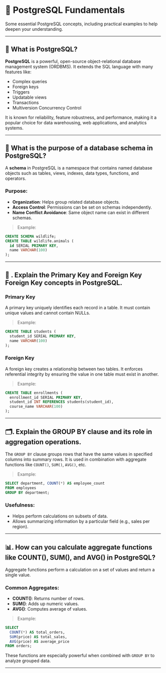 # 📘 PostgreSQL Fundamentals

Some essential PostgreSQL concepts, including practical examples to help deepen your understanding.

---

## 🧠  What is PostgreSQL?

**PostgreSQL** is a powerful, open-source object-relational database management system (ORDBMS). It extends the SQL language with many features like:

* Complex queries
* Foreign keys
* Triggers
* Updatable views
* Transactions
* Multiversion Concurrency Control 

It is known for reliability, feature robustness, and performance, making it a popular choice for data warehousing, web applications, and analytics systems.

---

## 🧠 What is the purpose of a database schema in PostgreSQL?

A **schema** in PostgreSQL is a namespace that contains named database objects such as tables, views, indexes, data types, functions, and operators.

### Purpose:

* **Organization**: Helps group related database objects.
* **Access Control**: Permissions can be set on schemas independently.
* **Name Conflict Avoidance**: Same object name can exist in different schemas.

> Example:

```sql
CREATE SCHEMA wildlife;
CREATE TABLE wildlife.animals (
  id SERIAL PRIMARY KEY,
  name VARCHAR(100)
);
```

---

## 🔑 . Explain the Primary Key and  Foreign Key Foreign Key concepts in PostgreSQL.

### **Primary Key**

A primary key uniquely identifies each record in a table. It must contain unique values and cannot contain NULLs.

> Example:

```sql
CREATE TABLE students (
  student_id SERIAL PRIMARY KEY,
  name VARCHAR(100)
);
```

### **Foreign Key**

A foreign key creates a relationship between two tables. It enforces referential integrity by ensuring the value in one table must exist in another.

> Example:

```sql
CREATE TABLE enrollments (
  enrollment_id SERIAL PRIMARY KEY,
  student_id INT REFERENCES students(student_id),
  course_name VARCHAR(100)
);
```

---

## 🗂️. Explain the GROUP BY clause and its role in aggregation operations.

The `GROUP BY` clause groups rows that have the same values in specified columns into summary rows. It is used in combination with aggregate functions like `COUNT()`, `SUM()`, `AVG()`, etc.

> Example:

```sql
SELECT department, COUNT(*) AS employee_count
FROM employees
GROUP BY department;
```

### Usefulness:

* Helps perform calculations on subsets of data.
* Allows summarizing information by a particular field (e.g., sales per region).

---

## 📊. How can you calculate aggregate functions like COUNT(), SUM(), and AVG() in PostgreSQL?

Aggregate functions perform a calculation on a set of values and return a single value.

### Common Aggregates:

* **COUNT()**: Returns number of rows.
* **SUM()**: Adds up numeric values.
* **AVG()**: Computes average of values.

> Example:

```sql
SELECT
  COUNT(*) AS total_orders,
  SUM(price) AS total_sales,
  AVG(price) AS average_price
FROM orders;
```

These functions are especially powerful when combined with `GROUP BY` to analyze grouped data.

---



